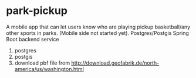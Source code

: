 # park-pickup

A mobile app that can let users know who are playing pickup basketball/any other sports in parks.
(Mobile side not started yet).
Postgres/Postgis
Spring Boot backend service

1. postgres
2. postgis
3. download pbf file from http://download.geofabrik.de/north-america/us/washington.html
